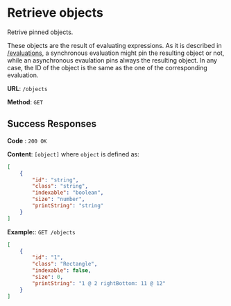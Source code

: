 # Retrieve objects

Retrive pinned objects.

These objects are the result of evaluating expressions. As it is described in [/evaluations](../evaluations/post), a synchronous evaluation might pin the resulting object or not, while an asynchronous evaulation pins always the resulting object. In any case, the ID of the object is the same as the one of the corresponding evaluation.

**URL**: `/objects`

**Method**: `GET`

## Success Responses

**Code** : `200 OK`

**Content**: `[object]` where `object` is defined as:

```json
[
	{
		"id": "string",
		"class": "string",
		"indexable": "boolean",
		"size": "number",
		"printString": "string"
	}
]
```

**Example:**: `GET /objects`

```json
[
	{
		"id": "1",
		"class": "Rectangle",
		"indexable": false,
		"size": 0,
		"printString": "1 @ 2 rightBottom: 11 @ 12"
	}
]
```
